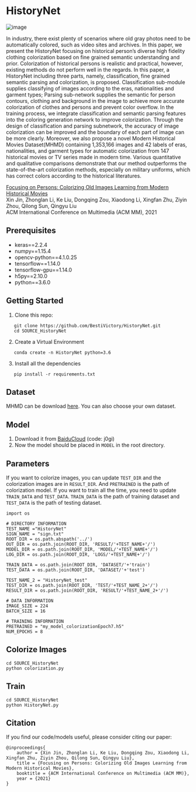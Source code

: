 # HistoryNet
![image](https://user-images.githubusercontent.com/22883072/136405882-0ad2523f-9ff8-4e77-9185-0547c97b66fe.png)

In industry, there exist plenty of scenarios where old gray photos need to be automatically colored, such as video sites and archives. In this paper, we present the HistoryNet focusing on historical person’s diverse high fidelity clothing colorization based on fine grained semantic understanding and prior. Colorization of historical persons is realistic and practical, however, existing methods do not perform well in the regards. In this paper, a HistoryNet including three parts, namely, classification, fine grained semantic parsing and colorization, is proposed. Classification sub-module supplies classifying of images according to the eras, nationalities and garment types; Parsing sub-network supplies the semantic for person contours, clothing and background in the image to achieve more accurate colorization of clothes and persons and prevent color overflow. In the training process, we integrate classification and semantic parsing features into the coloring generation network to improve colorization. Through the design of classification and parsing subnetwork, the accuracy of image colorization can be improved and the boundary of each part of image can be more clearly. Moreover, we also propose a novel Modern Historical Movies Dataset(MHMD) containing 1,353,166 images and 42 labels of eras, nationalities, and garment types for automatic colorization from 147 historical movies or TV series made in modern time. Various quantitative and qualitative comparisons demonstrate that our method outperforms the state-of-the-art colorization methods, especially on military uniforms, which has correct colors according to the historical literatures.

[Focusing on Persons: Colorizing Old Images Learning from Modern Historical Movies](https://arxiv.org/abs/2108.06515)  
Xin Jin, Zhonglan Li, Ke Liu, Dongqing Zou, Xiaodong Li, Xingfan Zhu, Ziyin Zhou, Qilong Sun, Qingyu Liu  
ACM International Conference on Multimedia (ACM MM), 2021

## Prerequisites 
* keras==2.2.4
* numpy==1.15.4
* opencv-python==4.1.0.25
* tensorflow==1.14.0
* tensorflow-gpu==1.14.0
* h5py==2.10.0
* python==3.6.0

## Getting Started
1. Clone this repo:  
```
   git clone https://github.com/BestiVictory/HistoryNet.git  
   cd SOURCE_HistoryNet
``` 
2. Create a Virtual Environment  
```
   conda create -n HistoryNet python=3.6 
```
3. Install all the dependencies  
```
   pip install -r requirements.txt
```
## Dataset
MHMD can be download [here](https://github.com/BestiVictory/MHMD).
You can also choose your own dataset.

## Model
1. Download it from [BaiduCloud](https://pan.baidu.com/s/1KQnVA77EBF3huCwG4dVsHQ) (code: j0gi)  
2. Now the model should be placed in `MODEL` in the root directory.

## Parameters
If you want to colorize images, you can update `TEST_DIR` and the colorization images are in `RESULT_DIR`. And `PRETRAINED` is the path of colorization model. If you want to train all the time, you need to update `TRAIN_DATA` and `TEST_DATA`. `TRAIN_DATA` is the path of training dataset and `TEST_DATA` is the path of testing dataset.
```
import os

# DIRECTORY INFORMATION
TEST_NAME ="HistoryNet"
SIGN_NAME = "sign.txt"
ROOT_DIR = os.path.abspath('../')
OUT_DIR = os.path.join(ROOT_DIR, 'RESULT/'+TEST_NAME+'/')
MODEL_DIR = os.path.join(ROOT_DIR, 'MODEL/'+TEST_NAME+'/')
LOG_DIR = os.path.join(ROOT_DIR, 'LOGS/'+TEST_NAME+'/')

TRAIN_DATA = os.path.join(ROOT_DIR, 'DATASET/'+'train')
TEST_DATA = os.path.join(ROOT_DIR, 'DATASET/'+'test')

TEST_NAME_2 = "HistoryNet_test"
TEST_DIR = os.path.join(ROOT_DIR, 'TEST/'+TEST_NAME_2+'/')
RESULT_DIR = os.path.join(ROOT_DIR, 'RESULT/'+TEST_NAME_2+'/')

# DATA INFORMATION
IMAGE_SIZE = 224
BATCH_SIZE = 16

# TRAINING INFORMATION
PRETRAINED = "my_model_colorizationEpoch7.h5"
NUM_EPOCHS = 8
```

## Colorize Images
```
cd SOURCE_HistoryNet
python colorization.py
```
## Train 
```
cd SOURCE_HistoryNet
python HistoryNet.py
```

## Citation
If you find our code/models useful, please consider citing our paper: 
```
@inproceedings{  
    author = {Xin Jin, Zhonglan Li, Ke Liu, Dongqing Zou, Xiaodong Li, Xingfan Zhu, Ziyin Zhou, Qilong Sun, Qingyu Liu},  
    title = {Focusing on Persons: Colorizing Old Images Learning from Modern Historical Movies},  
    booktitle = {ACM International Conference on Multimedia (ACM MM)},  
    year = {2021}  
}
```
